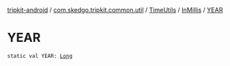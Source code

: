 [tripkit-android](../../../index.md) / [com.skedgo.tripkit.common.util](../../index.md) / [TimeUtils](../index.md) / [InMillis](index.md) / [YEAR](./-y-e-a-r.md)

# YEAR

`static val YEAR: `[`Long`](https://kotlinlang.org/api/latest/jvm/stdlib/kotlin/-long/index.html)
